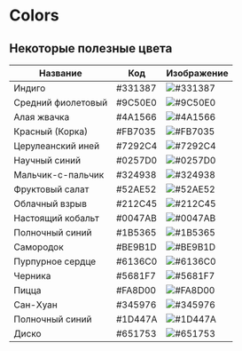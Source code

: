 # Colors

## Некоторые полезные цвета

| Название                         | Код         |  Изображение |
|----------------------------------|-------------|-------------------------------------------------------------------|
|  Индиго                          | #331387     | ![#331387](https://dummyimage.com/35/331387/000000)             |
|  Средний фиолетовый              | #9C50E0     | ![#9C50E0](https://via.placeholder.com/35/9C50E0/000000?text=+)             |
|  Алая жвачка                     | #4A1566     | ![#4A1566](https://via.placeholder.com/35/A1566/000000?text=+)             |
|  Красный (Корка)                 | #FB7035     | ![#FB7035](https://via.placeholder.com/35/FB7035/000000?text=+)             |
|  Церулеанский иней               | #7292C4     | ![#7292C4](https://via.placeholder.com/35/7292C4/000000?text=+)             |
|  Научный синий                   | #0257D0     | ![#0257D0](https://via.placeholder.com/35/0257D0/000000?text=+)             |
|  Мальчик-с-пальчик               | #324938     | ![#324938](https://via.placeholder.com/35/324938/000000?text=+)             |
|  Фруктовый салат                 | #52AE52     | ![#52AE52](https://via.placeholder.com/35/52AE52/000000?text=+)             |
|  Облачный взрыв                  | #212C45     | ![#212C45](https://via.placeholder.com/35/212C45/000000?text=+)             |
|  Настоящий кобальт               | #0047AB     | ![#0047AB](https://via.placeholder.com/35/0047AB/000000?text=+)             |
|  Полночный синий                 | #1B5365     | ![#1B5365](https://via.placeholder.com/35/1B5365/000000?text=+)             |
|  Самородок                       | #BE9B1D     | ![#BE9B1D](https://via.placeholder.com/35/BE9B1D/000000?text=+)             |
|  Пурпурное сердце                | #6136C0     | ![#6136C0](https://via.placeholder.com/35/6136C0/000000?text=+)             |
|  Черника                         | #5681F7     | ![#5681F7](https://via.placeholder.com/35/5681F7/000000?text=+)             |
|  Пицца                           | #FA8D00     | ![#FA8D00](https://via.placeholder.com/35/FA8D00/000000?text=+)             |
|  Сан-Хуан                        | #345976     | ![#345976](https://via.placeholder.com/35/345976/000000?text=+)             |
|  Полночный синий                 | #1D447A     | ![#1D447A](https://via.placeholder.com/35/1D447A/000000?text=+)             |
|  Диско                           | #651753     | ![#651753](https://via.placeholder.com/35/651753/000000?text=+)             |
